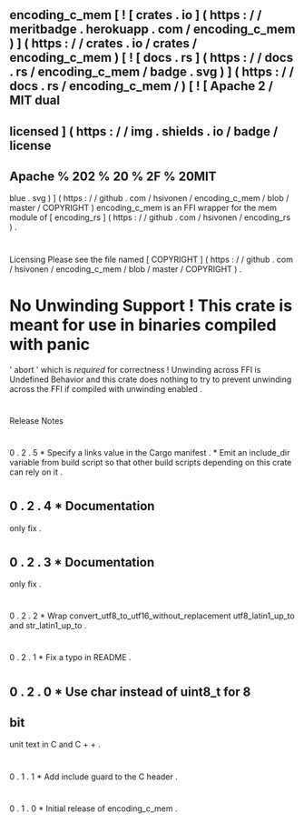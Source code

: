 #
encoding_c_mem
[
!
[
crates
.
io
]
(
https
:
/
/
meritbadge
.
herokuapp
.
com
/
encoding_c_mem
)
]
(
https
:
/
/
crates
.
io
/
crates
/
encoding_c_mem
)
[
!
[
docs
.
rs
]
(
https
:
/
/
docs
.
rs
/
encoding_c_mem
/
badge
.
svg
)
]
(
https
:
/
/
docs
.
rs
/
encoding_c_mem
/
)
[
!
[
Apache
2
/
MIT
dual
-
licensed
]
(
https
:
/
/
img
.
shields
.
io
/
badge
/
license
-
Apache
%
202
%
20
%
2F
%
20MIT
-
blue
.
svg
)
]
(
https
:
/
/
github
.
com
/
hsivonen
/
encoding_c_mem
/
blob
/
master
/
COPYRIGHT
)
encoding_c_mem
is
an
FFI
wrapper
for
the
mem
module
of
[
encoding_rs
]
(
https
:
/
/
github
.
com
/
hsivonen
/
encoding_rs
)
.
#
#
Licensing
Please
see
the
file
named
[
COPYRIGHT
]
(
https
:
/
/
github
.
com
/
hsivonen
/
encoding_c_mem
/
blob
/
master
/
COPYRIGHT
)
.
#
#
No
Unwinding
Support
!
This
crate
is
meant
for
use
in
binaries
compiled
with
panic
=
'
abort
'
which
is
_required_
for
correctness
!
Unwinding
across
FFI
is
Undefined
Behavior
and
this
crate
does
nothing
to
try
to
prevent
unwinding
across
the
FFI
if
compiled
with
unwinding
enabled
.
#
#
Release
Notes
#
#
#
0
.
2
.
5
*
Specify
a
links
value
in
the
Cargo
manifest
.
*
Emit
an
include_dir
variable
from
build
script
so
that
other
build
scripts
depending
on
this
crate
can
rely
on
it
.
#
#
#
0
.
2
.
4
*
Documentation
-
only
fix
.
#
#
#
0
.
2
.
3
*
Documentation
-
only
fix
.
#
#
#
0
.
2
.
2
*
Wrap
convert_utf8_to_utf16_without_replacement
utf8_latin1_up_to
and
str_latin1_up_to
.
#
#
#
0
.
2
.
1
*
Fix
a
typo
in
README
.
#
#
#
0
.
2
.
0
*
Use
char
instead
of
uint8_t
for
8
-
bit
-
unit
text
in
C
and
C
+
+
.
#
#
#
0
.
1
.
1
*
Add
include
guard
to
the
C
header
.
#
#
#
0
.
1
.
0
*
Initial
release
of
encoding_c_mem
.
